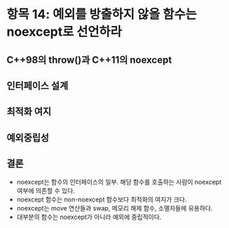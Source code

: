 # 항목 14: 예외를 방출하지 않을 함수는 noexcept로 선언하라

## C++98의 throw()과 C++11의 noexcept

## 인터페이스 설계

## 최적화 여지

## 예외중립성

## 결론

* noexcept는 함수의 인터페이스의 일부. 해당 함수를 호출하는 사람이 noexcept 여부에 의존할 수 있다.
* noexcept 함수는 non-noexcept 함수보다 최적화의 여지가 크다.
* noexcept는 move 연산들과 swap, 메모리 해제 함수, 소멸자들에 유용하다.
* 대부분의 함수는 noexcept가 아니라 예외에 중립적이다.